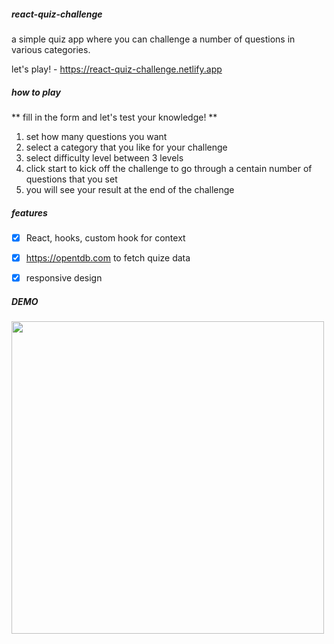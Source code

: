 ##### react-quiz-challenge
a simple quiz app where you can challenge a number of questions in various categories.

let's play! - https://react-quiz-challenge.netlify.app

##### how to play
** fill in the form and let's test your knowledge! **
1. set how many questions you want
2. select a category that you like for your challenge
3. select difficulty level between 3 levels
4. click start to kick off the challenge to go through a centain number of questions that you set
5. you will see your result at the end of the challenge


##### features
- [x] React, hooks, custom hook for context
- [x] https://opentdb.com to fetch quize data
- [x] responsive design


##### DEMO
<img src="https://user-images.githubusercontent.com/66154455/119215836-208bcf80-bb0b-11eb-8aef-65b1d0c1b98e.png" width="500px">


